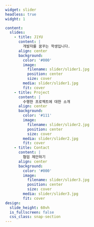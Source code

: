 ```yaml
---
widget: slider
headless: true
widght: 1

content:
  slides:
    - title: J1YU
      content: |
        개발자를 꿈꾸는 학생입니다.
      align: center
      background:
        color: '#000'
        image:
          filename: slider/slider1.jpg
          position: center
          size: cover
        media: slider/slider1.jpg
        fit: cover
    - title: Project
      content: |
        수행한 프로젝트에 대한 소개
      align: center
      background:
        color: '#111'
        image:
          filename: slider/slider2.jpg
          position: center
          size: cover
        media: slider/slider2.jpg
        fit: cover
    - title: Contact
      content: |
        협업 제안하기
      align: center
      background:
        color: '#000'
        image:
          filename: slider/slider3.jpg
          position: center
          size: cover
        media: slider/slider3.jpg
        fit: cover
design:
  slide_height: 60vh
  is_fullscreen: false
  css_class: snap-section
---
```


